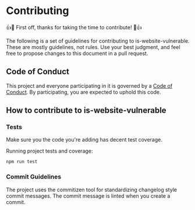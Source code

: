 # Contributing

:+1::tada: First off, thanks for taking the time to contribute! :tada::+1:

The following is a set of guidelines for contributing to is-website-vulnerable.
These are mostly guidelines, not rules. Use your best judgment, and feel free to propose changes to this document in a pull request.

## Code of Conduct

This project and everyone participating in it is governed by a [Code of Conduct](./CODE_OF_CONDUCT.md). By participating, you are expected to uphold this code.

## How to contribute to is-website-vulnerable

<!-- TODO -->

### Tests

Make sure you the code you're adding has decent test coverage.

Running project tests and coverage:

```bash
npm run test
```

### Commit Guidelines

The project uses the commitizen tool for standardizing changelog style commit
messages. The commit message is linted when you create a commit.